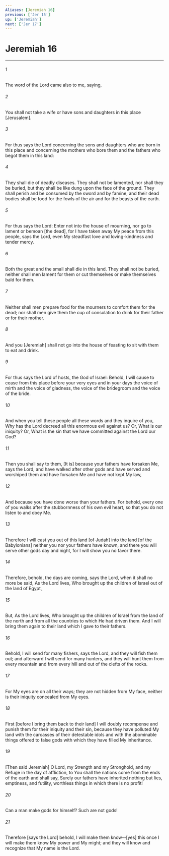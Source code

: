 ```yaml
---
Aliases: [Jeremiah 16]
previous: ['Jer 15']
up: ['Jeremiah']
next: ['Jer 17']
---
```

# Jeremiah 16

***














###### 1 






The word of the Lord came also to me, saying, 













###### 2 






You shall not take a wife or have sons and daughters in this place [Jerusalem]. 













###### 3 






For thus says the Lord concerning the sons and daughters who are born in this place and concerning the mothers who bore them and the fathers who begot them in this land: 













###### 4 






They shall die of deadly diseases. They shall not be lamented, nor shall they be buried, but they shall be like dung upon the face of the ground. They shall perish and be consumed by the sword and by famine, and their dead bodies shall be food for the fowls of the air and for the beasts of the earth. 













###### 5 






For thus says the Lord: Enter not into the house of mourning, nor go to lament or bemoan [the dead], for I have taken away My peace from this people, says the Lord, even My steadfast love and loving-kindness and tender mercy. 













###### 6 






Both the great and the small shall die in this land. They shall not be buried, neither shall men lament for them or cut themselves or make themselves bald for them. 













###### 7 






Neither shall men prepare food for the mourners to comfort them for the dead; nor shall men give them the cup of consolation to drink for their father or for their mother. 













###### 8 






And you [Jeremiah] shall not go into the house of feasting to sit with them to eat and drink. 













###### 9 






For thus says the Lord of hosts, the God of Israel: Behold, I will cause to cease from this place before your very eyes and in your days the voice of mirth and the voice of gladness, the voice of the bridegroom and the voice of the bride. 













###### 10 






And when you tell these people all these words and they inquire of you, Why has the Lord decreed all this enormous evil against us? Or, What is our iniquity? Or, What is the sin that we have committed against the Lord our God? 













###### 11 






Then you shall say to them, [It is] because your fathers have forsaken Me, says the Lord, and have walked after other gods and have served and worshiped them and have forsaken Me and have not kept My law, 













###### 12 






And because you have done worse than your fathers. For behold, every one of you walks after the stubbornness of his own evil heart, so that you do not listen to and obey Me. 













###### 13 






Therefore I will cast you out of this land [of Judah] into the land [of the Babylonians] neither you nor your fathers have known, and there you will serve other gods day and night, for I will show you no favor there. 













###### 14 






Therefore, behold, the days are coming, says the Lord, when it shall no more be said, As the Lord lives, Who brought up the children of Israel out of the land of Egypt, 













###### 15 






But, As the Lord lives, Who brought up the children of Israel from the land of the north and from all the countries to which He had driven them. And I will bring them again to their land which I gave to their fathers. 













###### 16 






Behold, I will send for many fishers, says the Lord, and they will fish them out; and afterward I will send for many hunters, and they will hunt them from every mountain and from every hill and out of the clefts of the rocks. 













###### 17 






For My eyes are on all their ways; they are not hidden from My face, neither is their iniquity concealed from My eyes. 













###### 18 






First [before I bring them back to their land] I will doubly recompense and punish them for their iniquity and their sin, because they have polluted My land with the carcasses of their detestable idols and with the abominable things offered to false gods with which they have filled My inheritance. 













###### 19 






[Then said Jeremiah] O Lord, my Strength and my Stronghold, and my Refuge in the day of affliction, to You shall the nations come from the ends of the earth and shall say, Surely our fathers have inherited nothing but lies, emptiness, and futility, worthless things in which there is no profit! 













###### 20 






Can a man make gods for himself? Such are not gods! 













###### 21 






Therefore [says the Lord] behold, I will make them know--[yes] this once I will make them know My power and My might; and they will know and recognize that My name is the Lord.
